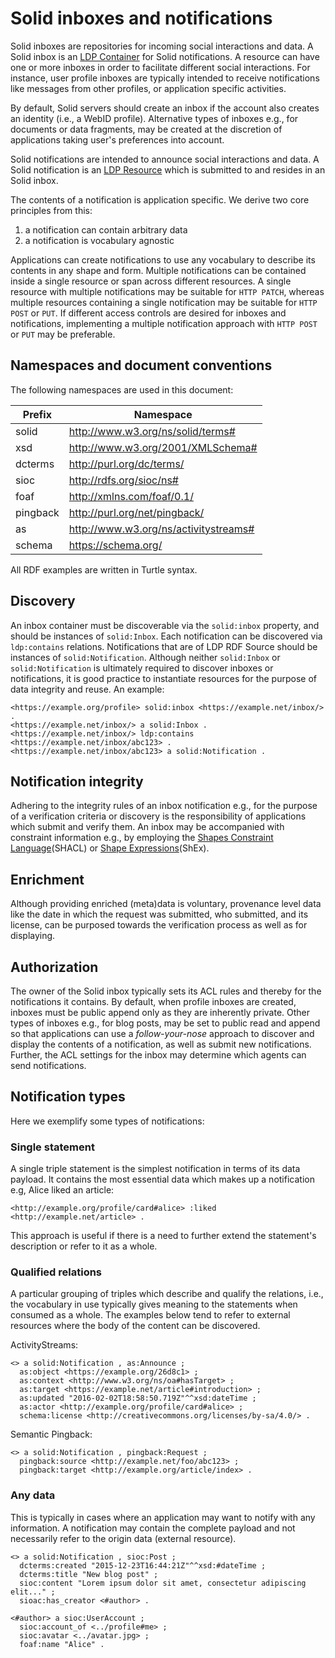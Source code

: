 # Solid inboxes and notifications

Solid inboxes are repositories for incoming social interactions and data. A
Solid inbox is an [LDP Container](https://www.w3.org/TR/ldp/#ldpc) for Solid
notifications. A resource can have one or more inboxes in order to facilitate
different social interactions. For instance, user profile inboxes are typically
intended to receive notifications like messages from other profiles, or
application specific activities.

By default, Solid servers should create an inbox if the account also creates an
identity (i.e., a WebID profile). Alternative types of inboxes e.g., for
documents or data fragments, may be created at the discretion of applications
taking user's preferences into account.

Solid notifications are intended to announce social interactions and data. A
Solid notification is an [LDP Resource](https://www.w3.org/TR/ldp/#ldpr) which
is submitted to and resides in an Solid inbox.

The contents of a notification is application specific. We derive two core
principles from this:

1. a notification can contain arbitrary data
2. a notification is vocabulary agnostic

Applications can create notifications to use any vocabulary to describe its
contents in any shape and form. Multiple notifications can be contained inside a
single resource or span across different resources. A single resource with
multiple notifications may be suitable for `HTTP PATCH`, whereas multiple
resources containing a single notification may be suitable for `HTTP POST` or
`PUT`. If different access controls are desired for inboxes and notifications,
implementing a multiple notification approach with `HTTP POST` or `PUT` may be
preferable.


## Namespaces and document conventions
The following namespaces are used in this document:

|Prefix|Namespace
|------|---------
|solid|http://www.w3.org/ns/solid/terms#
|xsd|http://www.w3.org/2001/XMLSchema#
|dcterms|http://purl.org/dc/terms/
|sioc|http://rdfs.org/sioc/ns#
|foaf|http://xmlns.com/foaf/0.1/
|pingback|http://purl.org/net/pingback/
|as|http://www.w3.org/ns/activitystreams#
|schema|https://schema.org/

All RDF examples are written in Turtle syntax.


## Discovery

An inbox container must be discoverable via the `solid:inbox` property, and
should be instances of `solid:Inbox`. Each notification can be discovered via
`ldp:contains` relations. Notifications that are of LDP RDF Source should be
instances of `solid:Notification`. Although neither `solid:Inbox` or
`solid:Notification` is ultimately required to discover inboxes or
notifications, it is good practice to instantiate resources for the purpose of
data integrity and reuse. An example:

```
<https://example.org/profile> solid:inbox <https://example.net/inbox/> .
<https://example.net/inbox/> a solid:Inbox .
<https://example.net/inbox/> ldp:contains <https://example.net/inbox/abc123> .
<https://example.net/inbox/abc123> a solid:Notification .
```


## Notification integrity

Adhering to the integrity rules of an inbox notification e.g., for the purpose
of a verification criteria or discovery is the responsibility of applications
which submit and verify them. An inbox may be accompanied with constraint
information e.g., by employing the [Shapes Constraint
Language](https://www.w3.org/TR/shacl/)(SHACL) or [Shape
Expressions](https://www.w3.org/2001/sw/wiki/ShEx)(ShEx).


## Enrichment

Although providing enriched (meta)data is voluntary, provenance level data like
the date in which the request was submitted, who submitted, and its license, can
be purposed towards the verification process as well as for displaying.


## Authorization

The owner of the Solid inbox typically sets its ACL rules and thereby for the
notifications it contains. By default, when profile inboxes are created, inboxes
must be public append only as they are inherently private. Other types of
inboxes e.g., for blog posts, may be set to public read and append so that
applications can use a *follow-your-nose* approach to discover and display the
contents of a notification, as well as submit new notifications. Further, the
ACL settings for the inbox may determine which agents can send notifications.


## Notification types

Here we exemplify some types of notifications:

### Single statement

A single triple statement is the simplest notification in terms of its data
payload. It contains the most essential data which makes up a notification e.g,
Alice liked an article:

```
<http://example.org/profile/card#alice> :liked <http://example.net/article> .
```

This approach is useful if there is a need to further extend the statement's
description or refer to it as a whole.

### Qualified relations

A particular grouping of triples which describe and qualify the relations, i.e.,
the vocabulary in use typically gives meaning to the statements when consumed as
a whole. The examples below tend to refer to external resources where the body
of the content can be discovered.

ActivityStreams:
```
<> a solid:Notification , as:Announce ;
  as:object <https://example.org/26d8c1> ;
  as:context <http://www.w3.org/ns/oa#hasTarget> ;
  as:target <https://example.net/article#introduction> ;
  as:updated "2016-02-02T18:58:50.719Z"^^xsd:dateTime ;
  as:actor <http://example.org/profile/card#alice> ;
  schema:license <http://creativecommons.org/licenses/by-sa/4.0/> .
```

Semantic Pingback:

```
<> a solid:Notification , pingback:Request ;
  pingback:source <http://example.net/foo/abc123> ;
  pingback:target <http://example.org/article/index> .
```

### Any data

This is typically in cases where an application may want to notify with any
information. A notification may contain the complete payload and not necessarily
refer to the origin data (external resource).

```
<> a solid:Notification , sioc:Post ;
  dcterms:created "2015-12-23T16:44:21Z"^^xsd:#dateTime ;
  dcterms:title "New blog post" ;
  sioc:content "Lorem ipsum dolor sit amet, consectetur adipiscing elit..." ;
  sioac:has_creator <#author> .

<#author> a sioc:UserAccount ;
  sioc:account_of <../profile#me> ;
  sioc:avatar <../avatar.jpg> ;
  foaf:name "Alice" .
```
